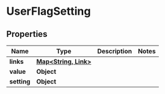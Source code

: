 

# UserFlagSetting


## Properties

Name | Type | Description | Notes
------------ | ------------- | ------------- | -------------
**links** | [**Map&lt;String, Link&gt;**](Link.md) |  | 
**value** | **Object** |  | 
**setting** | **Object** |  | 



